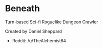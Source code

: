 # Beneath
Turn-based Sci-fi Roguelike Dungeon Crawler

Created by Daniel Sheppard
 * Reddit: /u/TheAlchemist64